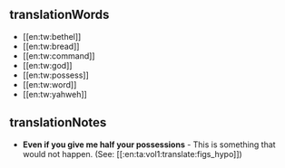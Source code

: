 ## translationWords

* [[en:tw:bethel]]
* [[en:tw:bread]]
* [[en:tw:command]]
* [[en:tw:god]]
* [[en:tw:possess]]
* [[en:tw:word]]
* [[en:tw:yahweh]]

## translationNotes

* **Even if you give me half your possessions** - This is something that would not happen. (See: [[:en:ta:vol1:translate:figs_hypo]])
